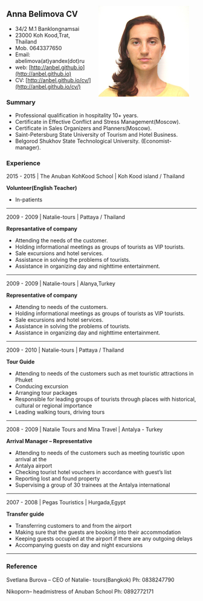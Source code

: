 <img style="padding: 20px;" align="right" src="../pics/anna-belimova.jpg"/>

## Anna Belimova CV 

<!--
![Anna Belimova](../pics/anna-belimova.jpg)
-->

* 34/2 M.1 Banklongnamsai
* 23000 Koh Kood,Trat, Thailand
* Mob. 0643377650
* Email: abelimova(at)yandex(dot)ru
* web: [http://anbel.github.io](http://anbel.github.io)
* CV: [http://anbel.github.io/cv/](http://anbel.github.io/cv/)

### Summary

* Professional qualification in hospitality 10+ years.
* Certificate in Effective Conflict and Stress Management(Moscow).
* Certificate in Sales Organizers and Planners(Moscow).
* Saint-Petersburg State University of Tourism and Hotel Business.
* Belgorod Shukhov State Technological University. (Economist-manager).

### Experience
<!--
 date | company |  geo 
 --- | --- | --- 
-->
2015 - 2015 | The Anuban KohKood School | Koh Kood island / Thailand

**Volunteer(English Teacher)**

* In-patients

---

<!--
 date | company |  geo 
 --- | --- | --- 
-->
2009 - 2009 |  Natalie-tours |  Pattaya / Thailand

**Represantative of company**

* Attending the needs of the customer.
* Holding informational meetings as groups of tourists as VIP tourists.
* Sale excursions and hotel services.
* Assistance in solving the problems of tourists.
* Assistance in organizing day and nighttime entertainment.

---

<!--
 date | company |  geo 
 --- | --- | --- 
-->
2009 - 2009 |  Natalie-tours |  Alanya,Turkey

**Representative of company**

* Attending to needs of the customers.
* Holding informational meetings as groups of tourists as VIP tourists.
* Sale excursions and hotel services.
* Assistance in solving the problems of tourists.
* Assistance in organizing day and nighttime entertainment.

---

<!--
 date | company |  geo 
 --- | --- | --- 
-->
2009 - 2010 |  Natalie-tours |  Pattaya / Thailand

**Tour Guide**

* Attending to needs of the customers such as met touristic attractions in Phuket
* Conducing excursion
* Arranging tour packages
* Responsible for leading groups of tourists through places with historical, cultural or regional importance
* Leading walking tours, driving tours

---

<!--
 date | company |  geo 
 --- | --- | --- 
-->
2008 - 2009 | Natalie Tours and Mina Travel | Antalya - Turkey

**Arrival Manager – Representative**

* Attending to needs of the customers such as meeting touristic upon arrival at the
* Antalya airport
* Checking tourist hotel vouchers in accordance with guest’s list
* Reporting lost and found property
* Supervising a group of 30 trainees at the Antalya international

---

<!--
 date | company |  geo 
 --- | --- | --- 
-->
2007 - 2008 | Pegas Touristics | Hurgada,Egypt

**Transfer guide**

* Transferring customers to and from the airport
* Making sure that the guests are booking into their accommodation
* Keeping guests occupied at the airport if there are any outgoing delays
* Accompanying guests on day and night excursions

---

### Reference

Svetlana Burova – CEO of Natalie- tours(Bangkok)
Ph: 0838247790

Nikoporn– headmistress of Anuban School
Ph: 0892772171
